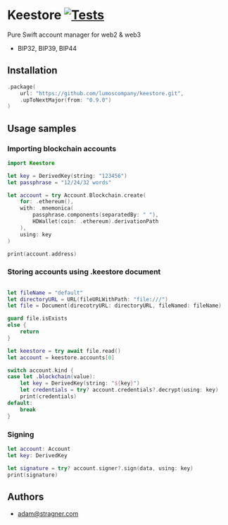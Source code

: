 # Keestore [![Tests](https://github.com/lumoscompany/keestore/actions/workflows/swift.yml/badge.svg)](https://github.com/lumoscompany/keestore/actions/workflows/swift.yml)

Pure Swift account manager for web2 & web3

- BIP32, BIP39, BIP44

## Installation

```swift
.package(
    url: "https://github.com/lumoscompany/keestore.git",
    .upToNextMajor(from: "0.9.0")
)
```

## Usage samples

### Importing blockchain accounts

```swift
import Keestore

let key = DerivedKey(string: "123456")
let passphrase = "12/24/32 words"

let account = try Account.Blockchain.create(
    for: .ethereum(),
    with: .mnemonica(
        passphrase.components(separatedBy: " "),
        HDWallet(coin: .ethereum).derivationPath
    ),
    using: key
)

print(account.address)
```

### Storing accounts using .keestore document

```swift

let fileName = "default"
let directoryURL = URL(fileURLWithPath: "file:///")
let file = Document(direcotryURL: directoryURL, fileNamed: fileName)

guard file.isExists
else {
    return
}

let keestore = try await file.read()
let account = keestore.accounts[0]

switch account.kind {
case let .blockchain(value):
    let key = DerivedKey(string: "${key}")
    let credentials = try? account.credentials?.decrypt(using: key)
    print(credentials)
default:
    break
}
```

### Signing

```swift
let account: Account
let key: DerivedKey

let signature = try? account.signer?.sign(data, using: key)
print(signature)
```

## Authors

- adam@stragner.com
